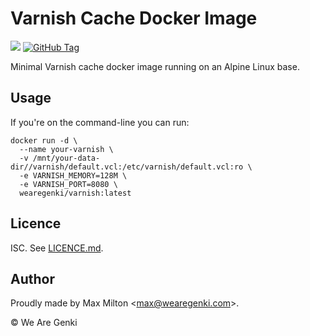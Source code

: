 # Varnish Cache Docker Image

[![](https://images.microbadger.com/badges/image/wearegenki/varnish.svg)](https://microbadger.com/images/wearegenki/varnish "Get your own image badge on microbadger.com") [![GitHub Tag](https://img.shields.io/github/tag/wearegenki/docker-varnish.svg)](https://registry.hub.docker.com/u/wearegenki/varnish/)

Minimal Varnish cache docker image running on an Alpine Linux base.

## Usage

If you're on the command-line you can run:

```
docker run -d \
  --name your-varnish \
  -v /mnt/your-data-dir//varnish/default.vcl:/etc/varnish/default.vcl:ro \
  -e VARNISH_MEMORY=128M \
  -e VARNISH_PORT=8080 \
  wearegenki/varnish:latest
```

## Licence

ISC. See [LICENCE.md](https://github.com/WeAreGenki/docker-varnish/blob/master/LICENCE.md).

## Author

Proudly made by Max Milton &lt;<max@wearegenki.com>&gt;.

&copy; We Are Genki

